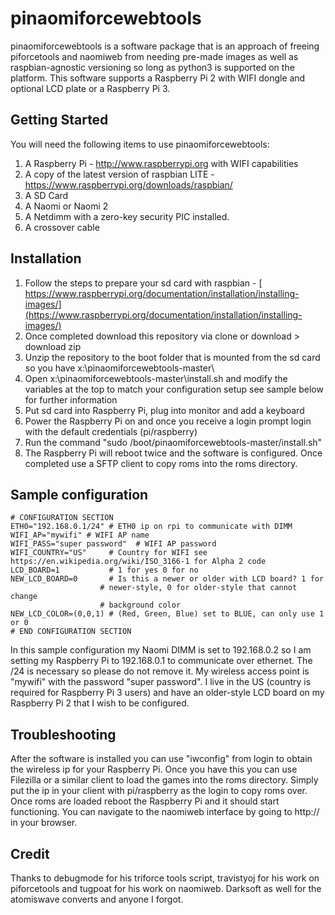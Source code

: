 # pinaomiforcewebtools
pinaomiforcewebtools is a software package that is an approach of freeing piforcetools and naomiweb from needing pre-made images as well as raspbian-agnostic versioning so long as python3 is supported on the platform. This software supports a Raspberry Pi 2 with WIFI dongle and optional LCD plate or a Raspberry Pi 3.


## Getting Started
You will need the following items to use pinaomiforcewebtools:
 1. A Raspberry Pi - http://www.raspberrypi.org with WIFI capabilities
 2. A copy of the latest version of raspbian LITE - https://www.raspberrypi.org/downloads/raspbian/
 3. A SD Card
 4. A Naomi or Naomi 2
 5. A Netdimm with a zero-key security PIC installed.
 6. A crossover cable

## Installation

 1. Follow the steps to prepare your sd card with raspbian - [
https://www.raspberrypi.org/documentation/installation/installing-images/](https://www.raspberrypi.org/documentation/installation/installing-images/)
 2. Once completed download this repository via clone or download > download zip
 3. Unzip the repository to the boot folder that is mounted from the sd card so you have x:\pinaomiforcewebtools-master\
 4. Open x:\pinaomiforcewebtools-master\install.sh and modify the variables at the top to match your configuration setup see sample below for further information
 5. Put sd card into Raspberry Pi, plug into monitor and add a keyboard
 6. Power the Raspberry Pi on and once you receive a login prompt login with the default credentials (pi/raspberry)
 7. Run the command "sudo /boot/pinaomiforcewebtools-master/install.sh"
 8. The Raspberry Pi will reboot twice and the software is configured. Once completed use a SFTP client to copy roms into the roms directory.

## Sample configuration

	# CONFIGURATION SECTION
	ETH0="192.168.0.1/24" # ETH0 ip on rpi to communicate with DIMM
	WIFI_AP="mywifi" # WIFI AP name
	WIFI_PASS="super password"  # WIFI AP password
	WIFI_COUNTRY="US"     # Country for WIFI see https://en.wikipedia.org/wiki/ISO_3166-1 for Alpha 2 code
	LCD_BOARD=1           # 1 for yes 0 for no
	NEW_LCD_BOARD=0       # Is this a newer or older with LCD board? 1 for
                      	# newer-style, 0 for older-style that cannot change
                      	# background color
	NEW_LCD_COLOR=(0,0,1) # (Red, Green, Blue) set to BLUE, can only use 1 or 0
	# END CONFIGURATION SECTION
In this sample configuration my Naomi DIMM is set to 192.168.0.2 so I am setting my Raspberry Pi to 192.168.0.1 to communicate over ethernet. The /24 is necessary so please do not remove it. My wireless access point is "mywifi" with the password "super password". I live in the US (country is required for Raspberry Pi 3 users) and have an older-style LCD board on my Raspberry Pi 2 that I wish to be configured.


## Troubleshooting

After the software is installed you can use "iwconfig" from login to obtain the wireless ip for your Raspberry Pi. Once you have this you can use Filezilla or a similar client to load the games into the roms directory. Simply put the ip in your client with pi/raspberry as the login to copy roms over. Once roms are loaded reboot the Raspberry Pi and it should start functioning. You can navigate to the naomiweb interface by going to http://<wifiip> in your browser.

## Credit

Thanks to debugmode for his triforce tools script, travistyoj for his work on piforcetools and tugpoat for his work on naomiweb. Darksoft as well for the atomiswave converts and anyone I forgot.
